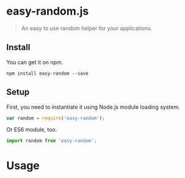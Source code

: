 # easy-random.js

> An easy to use random helper for your applications.

## Install

You can get it on npm.

```
npm install easy-random --save
```

## Setup

First, you need to instantiate it using Node.js module loading system.

```javascript
var random = require('easy-random');
```

Or ES6 module, too.

```javascript
import random from 'easy-random';
```

# Usage
